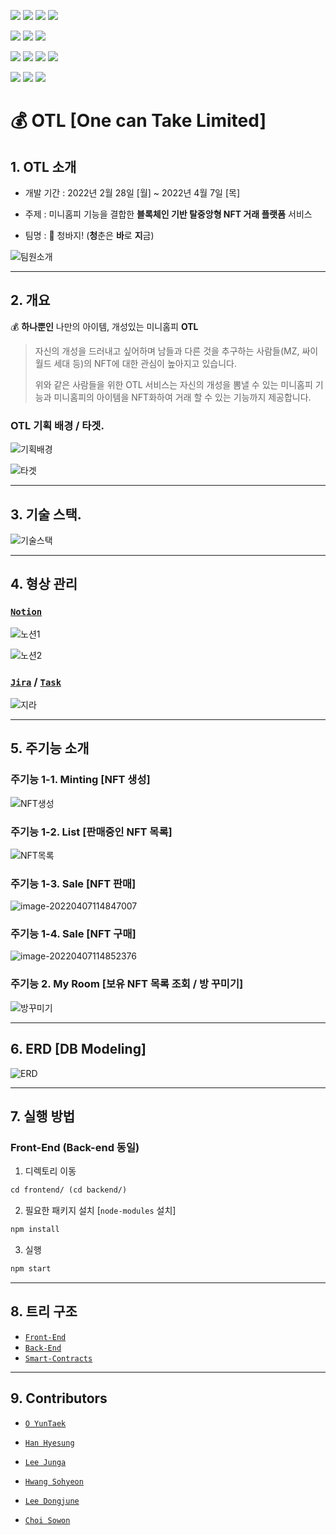 <img src="https://img.shields.io/badge/REACT-17.0.2-76B900?style=for-the-badge&logo=react&logoColor=white"/> <img src="https://img.shields.io/badge/REDUX-4.1.2-76B900?style=for-the-badge&logo=redux&logoColor=white"/> <img src="https://img.shields.io/badge/MATERIAL UI-5.0.0-76B900?style=for-the-badge&logo=mui&logoColor=white"/> <img src="https://img.shields.io/badge/Web3-1.6.1-76B900?style=for-the-badge&logo=web3.js&logoColor=white"/>

<img src="https://img.shields.io/badge/NODE.JS-16.13.2-93b023?&style=for-the-badge&logo=node.js&logoColor=white"/> <img src="https://img.shields.io/badge/EXPRESS.JS-4.17.1-93b023?&style=for-the-badge&logo=express&logoColor=white"/> <img src="https://img.shields.io/badge/SWAGGER-6.1.0-93b023?&style=for-the-badge&logo=swagger&logoColor=white"/>

<img src="https://img.shields.io/badge/MYSQL-8.0.0-93b023?&style=for-the-badge&logo=mysql&logoColor=white"/> <img src="https://img.shields.io/badge/docker-20.10.12-93b023?&style=for-the-badge&logo=docker&logoColor=white"/> <img src="https://img.shields.io/badge/jenkins-2.319.2-93b023?&style=for-the-badge&logo=jenkins&logoColor=white"/> <img src="https://img.shields.io/badge/BESU-21.10.2-93b023?&style=for-the-badge&logo=besu&logoColor=white"/>

<img src="https://img.shields.io/badge/SOLIDITY-0.8.10-93b023?&style=for-the-badge&logo=solidity&logoColor=white"/> <img src="https://img.shields.io/badge/TRUFFLE-5.4.24-93b023?&style=for-the-badge&logo=truffle&logoColor=white"/> <img src="https://img.shields.io/badge/GANACHE-6.12.2-93b023?&style=for-the-badge&logo=ganache&logoColor=white"/> 



# 💰 OTL [One can Take Limited] 

## 1. OTL 소개

- 개발 기간 : 2022년 2월 28일 [월] ~ 2022년 4월 7일 [목]

- 주제 : 미니홈피 기능을 결합한 **블록체인 기반 탈중앙형 NFT 거래 플랫폼** 서비스
- 팀명 : 👖 청바지! (**청**춘은 **바**로 **지**금)

![팀원소개](README.assets/팀원소개.png)

---



## 2. 개요

💰 **하나뿐인** 나만의 아이템, 개성있는 미니홈피 **OTL**

>  자신의 개성을 드러내고 싶어하며 남들과 다른 것을 추구하는 사람들(MZ, 싸이월드 세대 등)의 NFT에 대한 관심이 높아지고 있습니다.
>
>  위와 같은 사람들을 위한 OTL 서비스는 자신의 개성을 뽐낼 수 있는 미니홈피 기능과 미니홈피의 아이템을 NFT화하여 거래 할 수 있는 기능까지 제공합니다.


  
### OTL 기획 배경 / 타겟. 

![기획배경](README.assets/기획배경.png)

![타겟](README.assets/타겟.png)

---



## 3. 기술 스택. 

![기술스택](README.assets/기술스택.png)

---



## 4. 형상 관리

### [`Notion`](https://truth-octave-117.notion.site/TL-8fc2391a556b447d9ca4a70cf1fd194a)

![노션1](README.assets/노션1.png)

![노션2](README.assets/노션2.png)



### [`Jira`](https://truth-octave-117.notion.site/JIRA-07fb44a9c7684e3093b750a0a4133fed) / [`Task`](https://truth-octave-117.notion.site/21b074b0bf7d438f979f64389a248401?v=72ac930430d0454383d61eb962116cf5)

![지라](README.assets/지라.png)

---



## 5. 주기능 소개

### 주기능 1-1. Minting [NFT 생성]

![NFT생성](README.assets/NFT생성.png)



### 주기능 1-2. List [판매중인 NFT 목록]

![NFT목록](README.assets/NFT목록.png)



### 주기능 1-3. Sale [NFT 판매]

![image-20220407114847007](README.assets/NFT판매.png)



### 주기능 1-4. Sale [NFT 구매]

![image-20220407114852376](README.assets/NFT구매.png)



### 주기능 2. My Room [보유 NFT 목록 조회 / 방 꾸미기]

![방꾸미기](README.assets/방꾸미기.png)

---



## 6. ERD [DB Modeling]

![ERD](README.assets/ERD.png)

---



## 7. 실행 방법

### Front-End (Back-end 동일)

1. 디렉토리 이동

```tex
cd frontend/ (cd backend/)
```



2. 필요한 패키지 설치 [`node-modules` 설치]

```tex
npm install
```



3. 실행

```tex
npm start
```

---



## 8. 트리 구조

- [`Front-End`](https://lab.ssafy.com/s06-blockchain-nft-sub2/S06P22A405/-/blob/dev/outputs/File%20Tree/Front-End.md)
- [`Back-End`](https://lab.ssafy.com/s06-blockchain-nft-sub2/S06P22A405/-/blob/dev/outputs/File%20Tree/Back-End.md)
- [`Smart-Contracts`](https://lab.ssafy.com/s06-blockchain-nft-sub2/S06P22A405/-/blob/dev/outputs/File%20Tree/Smart-Contracts.md)

---



## 9. Contributors

- [`O YunTaek`](https://github.com/xordbs)
- [`Han Hyesung`](https://github.com/Hyesung-Han)
- [`Lee Junga`](https://github.com/wjddk7507)
- [`Hwang Sohyeon`](https://github.com/thgus)

- [`Lee Dongjune`](https://github.com/Dorororodong)
- [`Choi Sowon`](https://github.com/sowonlevelup)
